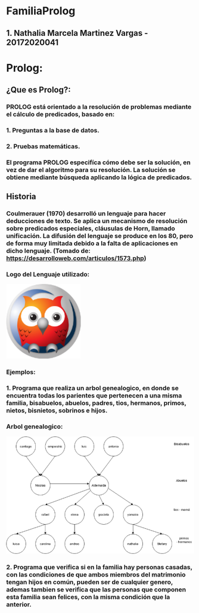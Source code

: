 # FamiliaProlog

## 1. Nathalia Marcela Martinez Vargas - 20172020041

# Prolog:

## ¿Que es Prolog?:

### PROLOG está orientado a la resolución de problemas mediante el cálculo de predicados, basado en:
###    1.  Preguntas a la base de datos.
###    2.  Pruebas matemáticas.
### El programa PROLOG especifíca cómo debe ser la solución, en vez de dar el algoritmo para su resolución. La solución se obtiene mediante búsqueda aplicando la lógica de predicados.

## Historia

### Coulmerauer (1970) desarrolló un lenguaje para hacer deducciones de texto. Se aplica un mecanismo de resolución sobre predicados especiales, cláusulas de Horn, llamado unificación. La difusión del lenguaje se produce en los 80, pero de forma muy limitada debido a la falta de aplicaciones en dicho lenguaje. (Tomado de: https://desarrolloweb.com/articulos/1573.php)

### Logo del Lenguaje utilizado:

![Logo](https://github.com/NathaliaMartinezVargas/FamiliaProlog/blob/master/swish%20prolog.png)

### Ejemplos:

### 1. Programa que realiza un arbol genealogico, en donde se encuentra todas los parientes que pertenecen a una misma familia, bisabuelos, abuelos, padres, tios, hermanos, primos, nietos, bisnietos, sobrinos e hijos.

### Arbol genealogico:

![Arbol genealogico](https://github.com/NathaliaMartinezVargas/FamiliaProlog/blob/master/Arbol%20Genealogico%20.png)


### 2. Programa que verifica si en la familia hay personas casadas, con las condiciones de que ambos miembros del matrimonio tengan hijos en común, pueden ser de cualquier genero, ademas tambien se verifica que las personas que componen esta familia sean felices, con la misma condición que la anterior.



